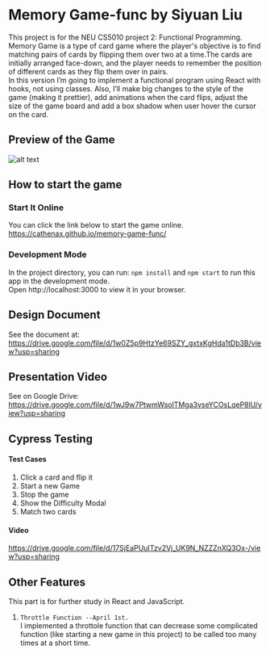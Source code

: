 # Memory Game-func by Siyuan Liu
This project is for the NEU CS5010 project 2:  Functional Programming.  
Memory Game is a type of card game where the player's objective is to find matching pairs of cards by flipping them over two at a time.The cards are initially arranged face-down, and the player needs to remember the position of different cards as they flip them over in pairs.   
In this version I’m going to implement a functional program using React with hooks, not using classes. Also, I’ll make big changes to the style of the game (making it prettier), add animations when the card flips, adjust the size of the game board and add a box shadow when user hover the cursor on the card.

## Preview of the Game
![alt text](MemoryGameDemo.gif)

## How to start the game
### Start It Online
You can click the link below to start the game online.   
https://cathenax.github.io/memory-game-func/

### Development Mode 
In the project directory, you can run: `npm install` and `npm start` to run this app in the development mode.  
Open http://localhost:3000 to view it in your browser.

## Design Document
See the document at:   
https://drive.google.com/file/d/1w0Z5p9HtzYe69SZY_gxtxKgHda1tDb3B/view?usp=sharing

## Presentation Video
See on Google Drive:  
https://drive.google.com/file/d/1wJ9w7PtwmWsolTMga3vseYCOsLqeP8lU/view?usp=sharing

## Cypress Testing
#### Test Cases
1. Click a card and flip it
2. Start a new Game
3. Stop the game
4. Show the Difficulty Modal
5. Match two cards
#### Video
https://drive.google.com/file/d/17SjEaPUuITzv2Vj_UK9N_NZZZnXQ3Ox-/view?usp=sharing

## Other Features
This part is for further study in React and JavaScript.  
1. ```Throttle Function --April 1st.```  
   I implemented a throttole function that can decrease some complicated function (like starting a new game in this project) to be called too many times at a short time.  
